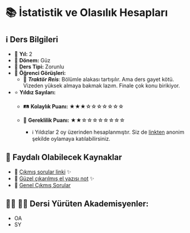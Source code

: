 # 📚 İstatistik ve Olasılık Hesapları

## ℹ️ Ders Bilgileri

- 📅 **Yıl:** 2
- 📆 **Dönem:** Güz
- 🏫 **Ders Tipi:** Zorunlu
- 💬 **Öğrenci Görüşleri:**
  - 👤 **_Traktör Reis_**: Bölümle alakası tartışılır. Ama ders gayet kötü. Vizeden yüksek almaya bakmak lazım. Finale çok konu birikiyor.
- ⭐ **Yıldız Sayıları:**
  - 🛤️ **Kolaylık Puanı:** ★★★☆☆☆☆☆☆☆
  - 🔑 **Gereklilik Puanı:** ★★☆☆☆☆☆☆☆☆

    - ℹ️ Yıldızlar 2 oy üzerinden hesaplanmıştır. Siz de [linkten](https://forms.gle/3njZjmhm215YCAxe6) anonim şekilde oylamaya katılabilirsiniz.

## 📖 Faydalı Olabilecek Kaynaklar

- 📄 [Çıkmış sorular linki](https://drive.google.com/drive/folders/15OgFx9BIu8Gur6ra1izx2N7-6Z2BfAim?usp=drive_link) ✨
- 📄 [Güzel çıkarılmış el yazısı not](https://github.com/baselkelziye/YTU_Bilgisayar_Muhendisligi_Arsiv/tree/main/2-1/%C4%B0statistik%20ve%20Olas%C4%B1l%C4%B1k%20Hesaplar%C4%B1/slaytlar_notlar/2021_EFE_G%C4%B0RG%C4%B0N/el_yaz%C4%B1s%C4%B1_notlar) ✨
- 📄 [Genel Çıkmış Sorular](https://drive.google.com/drive/folders/1LI_Bo7kWqI2krHTw0noUFl9crfZSlrZh)

## 👨‍🏫 👩‍🏫 Dersi Yürüten Akademisyenler:
- OA
- SY
